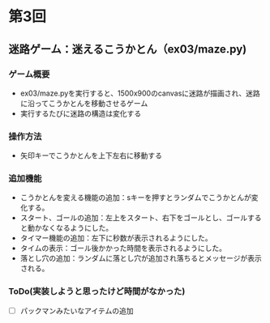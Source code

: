 # 第3回
## 迷路ゲーム：迷えるこうかとん（ex03/maze.py)
### ゲーム概要
- ex03/maze.pyを実行すると、1500x900のcanvasに迷路が描画され、迷路に沿ってこうかとんを移動させるゲーム
- 実行するたびに迷路の構造は変化する
### 操作方法
- 矢印キーでこうかとんを上下左右に移動する
### 追加機能
- こうかとんを変える機能の追加：sキーを押すとランダムでこうかとんが変化する。
- スタート、ゴールの追加：左上をスタート、右下をゴールとし、ゴールすると動かなくなるようにした。
- タイマー機能の追加：左下に秒数が表示されるようにした。
- タイムの表示：ゴール後かかった時間を表示されるようにした。
- 落とし穴の追加：ランダムに落とし穴が追加され落ちるとメッセージが表示される。
### ToDo(実装しようと思ったけど時間がなかった)
- [ ] パックマンみたいなアイテムの追加